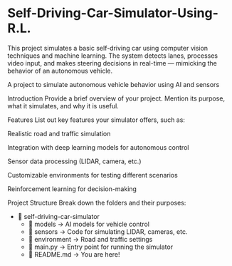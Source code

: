 # Self-Driving-Car-Simulator-Using-R.L.
This project simulates a basic self-driving car using computer vision techniques and machine learning. The system detects lanes, processes video input, and makes steering decisions in real-time — mimicking the behavior of an autonomous vehicle.

A project to simulate autonomous vehicle behavior using AI and sensors

Introduction Provide a brief overview of your project. Mention its purpose, what it simulates, and why it is useful.

Features List out key features your simulator offers, such as:

Realistic road and traffic simulation

Integration with deep learning models for autonomous control

Sensor data processing (LIDAR, camera, etc.)

Customizable environments for testing different scenarios

Reinforcement learning for decision-making

Project Structure Break down the folders and their purposes:

- 📂 self-driving-car-simulator
  - 📂 models → AI models for vehicle control
  - 📂 sensors → Code for simulating LIDAR, cameras, etc.
  - 📂 environment → Road and traffic settings
  - 📜 main.py → Entry point for running the simulator
  - 📜 README.md → You are here!
